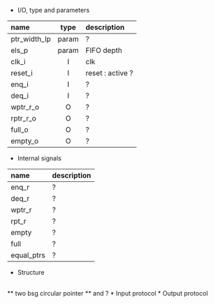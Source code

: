 
* I/O, type and parameters


| name                   | type           | description                           |
| :---                   | :--:           | :---                                  |
| ptr_width_lp           | param          | ?                            |
| els_p                  | param          | FIFO depth                            |
| clk_i                  | I              | clk                                   |
| reset_i                | I              | reset : active ?                      |
| enq_i                  | I              | ?                      |
| deq_i                  | I              | ?                         |
| wptr_r_o               | O              | ?                          |
| rptr_r_o               | O              | ?                            |
| full_o                 | O              | ?                        |                     
| empty_o                | O              | ?                        |   





* Internal signals

| name                   | description          |
| :---                   | :---                 |
| enq_r                  | ?                    |
| deq_r                  | ?                    |
| wptr_r                 | ?                    |
| rpt_r                  | ?                    |
| empty                  | ?                    |
| full                   | ?                    |
| equal_ptrs             | ?                    |

* Structure
</br>
** two bsg circular pointer
** and ?
* Input protocol
* Output protocol
